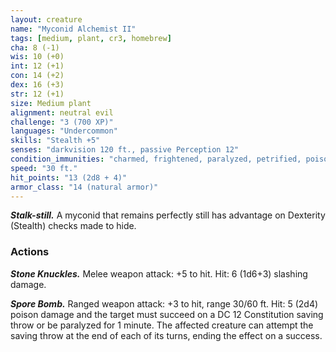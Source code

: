 ```yaml
---
layout: creature
name: "Myconid Alchemist II"
tags: [medium, plant, cr3, homebrew]
cha: 8 (-1)
wis: 10 (+0)
int: 12 (+1)
con: 14 (+2)
dex: 16 (+3)
str: 12 (+1)
size: Medium plant
alignment: neutral evil
challenge: "3 (700 XP)"
languages: "Undercommon"
skills: "Stealth +5"
senses: "darkvision 120 ft., passive Perception 12"
condition_immunities: "charmed, frightened, paralyzed, petrified, poisoned"
speed: "30 ft."
hit_points: "13 (2d8 + 4)"
armor_class: "14 (natural armor)"
---
```


***Stalk-still.*** A myconid that remains perfectly still has advantage on
Dexterity (Stealth) checks made to hide.

### Actions

***Stone Knuckles.*** Melee weapon attack: +5 to hit. Hit: 6 (1d6+3)
slashing damage.

***Spore Bomb.*** Ranged weapon attack: +3 to hit, range 30/60 ft. Hit: 5
(2d4) poison damage and the target must succeed on a DC 12 Constitution
saving throw or be paralyzed for 1 minute. The affected creature can
attempt the saving throw at the end of each of its turns, ending the effect
on a success.
